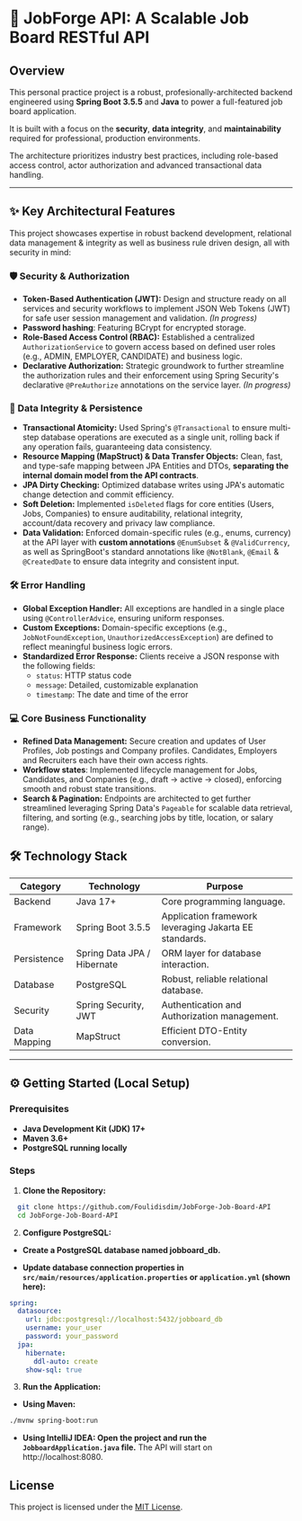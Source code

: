 # 🚀 JobForge API: A Scalable Job Board RESTful API

## Overview
This personal practice project is a robust, profesionally-architected backend engineered using **Spring Boot 3.5.5** and **Java** to power a full-featured job board application.  

It is built with a focus on the **security**, **data integrity**, and **maintainability** required for professional, production environments.

The architecture prioritizes industry best practices, including role-based access control, actor authorization and advanced transactional data handling.

---

## ✨ Key Architectural Features
This project showcases expertise in robust backend development, relational data management & integrity as well as business rule driven design, all with security in mind:

### 🛡️ Security & Authorization
- **Token-Based Authentication (JWT):** Design and structure ready on all services and security workflows to implement JSON Web Tokens (JWT) for safe user session management and validation. *(In progress)*
- **Password hashing**: Featuring BCrypt for encrypted storage.
- **Role-Based Access Control (RBAC):** Established a centralized `AuthorizationService` to govern access based on defined user roles (e.g., ADMIN, EMPLOYER, CANDIDATE) and business logic.
- **Declarative Authorization:** Strategic groundwork to further streamline the authorization rules and their enforcement using Spring Security's declarative `@PreAuthorize` annotations on the service layer. *(In progress)*

### 💾 Data Integrity & Persistence
- **Transactional Atomicity:** Used Spring's `@Transactional` to ensure multi-step database operations are executed as a single unit, rolling back if any operation fails, guaranteeing data consistency.
- **Resource Mapping (MapStruct) & Data Transfer Objects:** Clean, fast, and type-safe mapping between JPA Entities and DTOs, **separating the internal domain model from the API contracts**.
- **JPA Dirty Checking:** Optimized database writes using JPA's automatic change detection and commit efficiency.
- **Soft Deletion:** Implemented `isDeleted` flags for core entities (Users, Jobs, Companies) to ensure auditability, relational integrity, account/data recovery and privacy law compliance.
- **Data Validation:** Enforced domain-specific rules (e.g., enums, currency) at the API layer with **custom annotations** `@EnumSubset` & `@ValidCurrency`, as well as SpringBoot's standard annotations like `@NotBlank`, `@Email` & `@CreatedDate` to ensure data integrity and consistent input.

### 🛠️ Error Handling
- **Global Exception Handler:** All exceptions are handled in a single place using `@ControllerAdvice`, ensuring uniform responses.
- **Custom Exceptions:** Domain-specific exceptions (e.g., `JobNotFoundException`, `UnauthorizedAccessException`) are defined to reflect meaningful business logic errors.
- **Standardized Error Response:** Clients receive a JSON response with the following fields:
  - `status`: HTTP status code
  - `message`: Detailed, customizable explanation
  - `timestamp`: The date and time of the error

### 💻 Core Business Functionality
- **Refined Data Management:** Secure creation and updates of User Profiles, Job postings and Company profiles. Candidates, Employers and Recruiters each have their own access rights.
- **Workflow states**: Implemented lifecycle management for Jobs, Candidates, and Companies (e.g., draft → active → closed), enforcing smooth and robust state transitions.
- **Search & Pagination:** Endpoints are architected to get further streamlined leveraging Spring Data's `Pageable` for scalable data retrieval, filtering, and sorting (e.g., searching jobs by title, location, or salary range).

## 🛠️ Technology Stack

| Category      | Technology                | Purpose                                                |
|---------------|---------------------------|--------------------------------------------------------|
| Backend       | Java 17+                  | Core programming language.                             |
| Framework     | Spring Boot 3.5.5         | Application framework leveraging Jakarta EE standards. |
| Persistence   | Spring Data JPA / Hibernate | ORM layer for database interaction.                  |
| Database      | PostgreSQL                | Robust, reliable relational database.                 |
| Security      | Spring Security, JWT      | Authentication and Authorization management.          |
| Data Mapping  | MapStruct                 | Efficient DTO-Entity conversion.                   |

---

## ⚙️ Getting Started (Local Setup)

### Prerequisites
- **Java Development Kit (JDK) 17+**
- **Maven 3.6+**
- **PostgreSQL running locally**

### Steps

1. **Clone the Repository:**
```bash
  git clone https://github.com/Foulidisdim/JobForge-Job-Board-API
  cd JobForge-Job-Board-API
```
2. **Configure PostgreSQL:**

- **Create a PostgreSQL database named jobboard_db.**

- **Update database connection properties in `src/main/resources/application.properties` or `application.yml` (shown here):**

```yaml
spring:
  datasource:
    url: jdbc:postgresql://localhost:5432/jobboard_db
    username: your_user
    password: your_password
  jpa:
    hibernate:
      ddl-auto: create
    show-sql: true
```
3. **Run the Application:**

- **Using Maven:**
```bash
./mvnw spring-boot:run
```
- **Using IntelliJ IDEA: Open the project and run the `JobboardApplication.java` file.**
The API will start on http://localhost:8080.

## License
This project is licensed under the [MIT License](https://opensource.org/licenses/MIT).


